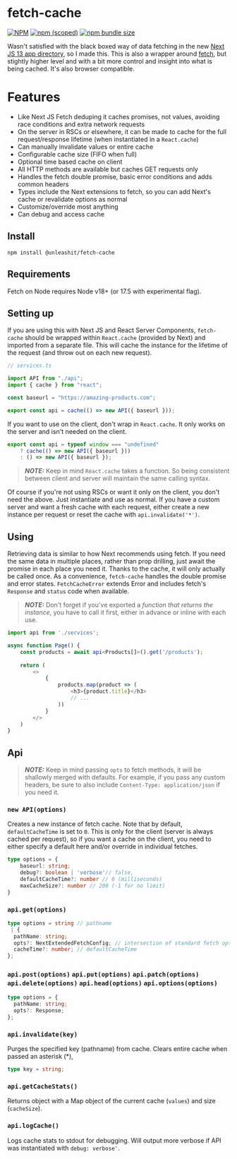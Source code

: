 # fetch-cache

[![NPM](https://img.shields.io/npm/l/@unleashit/fetch-cache.svg)](https://github.com/unleashit/fetch-cache/blob/master/LICENSE)
[![npm (scoped)](https://img.shields.io/npm/v/@unleashit/fetch-cache.svg)](https://www.npmjs.com/package/@unleashit/fetch-cache)
[![npm bundle size](https://img.shields.io/bundlephobia/minzip/@unleashit/fetch-cache.svg)](https://bundlephobia.com/result?p=@unleashit/fetch-cache)

Wasn't satisfied with the black boxed way of data fetching in the new [Next JS 13 app directory](https://nextjs.org/blog/next-13#new-app-directory-beta), so I made this. This is also a wrapper around [fetch](https://developer.mozilla.org/en-US/docs/Web/API/fetch), but stightly higher level and with a bit more control and insight into what is being cached. It's also browser compatible.

# Features

- Like Next JS Fetch deduping it caches promises, not values, avoiding race conditions and extra network requests
- On the server in RSCs or elsewhere, it can be made to cache for the full request/response lifetime (when instantiated in a `React.cache`)
- Can manually invalidate values or entire cache
- Configurable cache size (FIFO when full) 
- Optional time based cache on client
- All HTTP methods are available but caches GET requests only
- Handles the fetch double promise, basic error conditions and adds common headers
- Types include the Next extensions to fetch, so you can add Next's cache or revalidate options as normal
- Customize/override most anything
- Can debug and access cache

## Install

```
npm install @unleashit/fetch-cache
```

## Requirements
Fetch on Node requires Node v18+ (or 17.5 with experimental flag).

## Setting up

If you are using this with Next JS and React Server Components, `fetch-cache` should be wrapped within `React.cache` (provided by Next) and imported from a separate file. This will cache the instance for the lifetime of the request (and throw out on each new request).

```typescript
// services.ts

import API from "./api";
import { cache } from "react";

const baseurl = "https://amazing-products.com";

export const api = cache(() => new API({ baseurl }));

```
If you want to  use on the client, don't wrap in `React.cache`. It only works on the server and isn't needed on the client.

```typescript
export const api = typeof window === "undefined"
    ? cache(() => new API({ baseurl }))
    : () => new API({ baseurl });

```

> **_NOTE:_**  Keep in mind `React.cache` takes a function. So being consistent between client and server will maintain the same calling syntax. 

Of course if you're not using RSCs or want it only on the client, you don't need the above. Just instantiate and use as normal. If you have a custom server and want a fresh cache with each request, either create a new instance per request or reset the cache with `api.invalidate('*')`.

## Using

Retrieving data is similar to how Next recommends using fetch. If you need the same data in multiple places, rather than prop drilling, just await the promise in each place you need it. Thanks to the cache, it will only actually be called once. As a convenience, `fetch-cache` handles the double promise and error states. `FetchCacheError` extends Error and includes fetch's `Response` and `status` code when available. 


> **_NOTE:_**  Don't forget if you've exported a _function that returns the instance_, you have to call it first, either in advance or inline with each use.


```typescript jsx
import api from './services';

async function Page() {
    const products = await api<Products[]>().get('/products');
    
    return (
        <>
            { 
                products.map(product => (
                    <h3>{product.title}</h3>
                    // ...
                ))
            }
        </>
    )
}

```

## Api

> **_NOTE:_**  Keep in mind passing `opts` to fetch methods, it will be shallowly merged with defaults. For example, if you pass any custom headers, be sure to also include `Content-Type: application/json` if you need it.

### `new API(options)`

Creates a new instance of fetch cache. Note that by default, `defaultCacheTime` is set to `0`. This is only for the client (server is always cached per request), so if you want a cache on the client, you need to either specify a default here and/or override in individual fetches.

```typescript
type options = {
    baseurl: string;
    debug?: boolean | 'verbose'// false,
    defaultCacheTime?: number // 0 (milliseconds)
    maxCacheSize?: number // 200 (-1 for no limit)
}
```

### `api.get(options)`

```typescript
type options = string // pathname
 | {
  pathName: string;
  opts?: NextExtendedFetchConfig; // intersection of standard fetch options with Next's
  cacheTime?: number; // defaultCacheTime
};
```

### `api.post(options)` `api.put(options)` `api.patch(options)` `api.delete(options)` `api.head(options)` `api.options(options)` 

```typescript
type options = {
  pathName: string;
  opts?: Response;
};
```

### `api.invalidate(key)`

Purges the specified key (pathname) from cache. Clears entire cache when passed an asterisk (*), 

```typescript
type key = string;
```

### `api.getCacheStats()`

Returns object with a Map object of the current cache (`values`) and size (`cacheSize`).

### `api.logCache()`

Logs cache stats to stdout for debugging. Will output more verbose if API was instantiated with `debug: verbose'`.